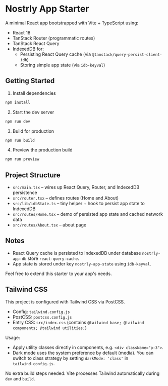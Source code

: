 # Nostrly App Starter

A minimal React app bootstrapped with Vite + TypeScript using:

- React 18
- TanStack Router (programmatic routes)
- TanStack React Query
- IndexedDB for:
  - Persisting React Query cache (via `@tanstack/query-persist-client-idb`)
  - Storing simple app state (via `idb-keyval`)

## Getting Started

1. Install dependencies

```bash
npm install
```

2. Start the dev server

```bash
npm run dev
```

3. Build for production

```bash
npm run build
```

4. Preview the production build

```bash
npm run preview
```

## Project Structure

- `src/main.tsx` – wires up React Query, Router, and IndexedDB persistence
- `src/router.tsx` – defines routes (Home and About)
- `src/lib/idbState.ts` – tiny helper + hook to persist app state to IndexedDB
- `src/routes/Home.tsx` – demo of persisted app state and cached network data
- `src/routes/About.tsx` – about page

## Notes

- React Query cache is persisted to IndexedDB under database `nostrly-app-db` store `react-query-cache`.
- App state is stored under key `nostrly-app-state` using `idb-keyval`.

Feel free to extend this starter to your app's needs.

## Tailwind CSS

This project is configured with Tailwind CSS via PostCSS.

- Config: `tailwind.config.js`
- PostCSS: `postcss.config.js`
- Entry CSS: `src/index.css` (contains `@tailwind base; @tailwind components; @tailwind utilities;`)

Usage:
- Apply utility classes directly in components, e.g. `<div className="p-3">`.
- Dark mode uses the system preference by default (media). You can switch to class strategy by setting `darkMode: 'class'` in `tailwind.config.js`.

No extra build steps needed: Vite processes Tailwind automatically during `dev` and `build`.

